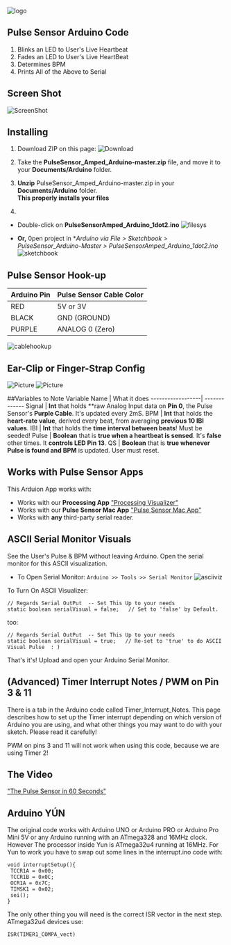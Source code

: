 ![logo](https://avatars0.githubusercontent.com/u/7002937?v=3&s=200)

## Pulse Sensor Arduino Code
1. Blinks an LED to User's Live Heartbeat   
2. Fades an LED to User's Live HeartBeat
3. Determines BPM
4. Prints All of the Above to Serial

## Screen Shot
![ScreenShot](https://github.com/WorldFamousElectronics/PulseSensor_Amped_Arduino/blob/master/pics/ScreenCapArduino.png) 


## Installing
1. Download ZIP on this page: 
![Download](https://github.com/WorldFamousElectronics/PulseSensor_Amped_Arduino/blob/master/pics/download.png)
2. Take the **PulseSensor_Amped_Arduino-master.zip** file, and move it to your **Documents/Arduino** folder.
3. **Unzip** PulseSensor_Amped_Arduino-master.zip in your **Documents/Arduino** folder.  
**This properly installs your files**

4.  
  * Double-click on **PulseSensorAmped_Arduino_1dot2.ino** ![filesys](https://github.com/WorldFamousElectronics/PulseSensor_Amped_Arduino/blob/master/pics/filesys.png)

  *  **Or,** 0pen project in **Arduino via *File > Sketchbook > PulseSensor_Arduino-Master > PulseSensorAmped_Arduino_1dot2.ino**
 ![sketchbook](https://github.com/WorldFamousElectronics/PulseSensor_Amped_Arduino/blob/master/pics/ArduinoSketch.png)


## Pulse Sensor Hook-up
Arduino Pin   | Pulse Sensor Cable Color
------------- | -------------
RED           | 5V or 3V   
BLACK         | GND (GROUND)
PURPLE        | ANALOG 0 (Zero)

![cablehookup](https://github.com/WorldFamousElectronics/PulseSensor_Amped_Arduino/blob/master/pics/cablehookup.png)


## Ear-Clip or Finger-Strap Config
![Picture](https://github.com/WorldFamousElectronics/PulseSensor_Amped_Processing_Visualizer/blob/master/EarClip.png)
![Picture](https://github.com/WorldFamousElectronics/PulseSensor_Amped_Processing_Visualizer/blob/master/FingerStrap.png)


##Variables to Note
Variable Name     | What it does
------------------| -------------
Signal            | **Int** that holds **raw Analog Input data on **Pin 0**, the Pulse Sensor's **Purple Cable**. It's updated every 2mS.
BPM               | **Int** that holds the **heart-rate value**, derived every beat, from averaging **previous 10 IBI values**. 
IBI               | **Int** that holds the **time interval between beats**! Must be seeded! 
Pulse             | **Boolean** that is **true when a heartbeat is sensed**. It's **false** other times.  It **controls LED Pin 13**.
QS                | **Boolean** that is **true whenever Pulse is found and BPM** is updated. User must reset. 


## Works with Pulse Sensor Apps
This Arduion App works with:
* Works with our **Processing App** <a href="https://github.com/WorldFamousElectronics/PulseSensor_Amped_Processing_Visualizer"> "Processing Visualizer"</a>
*  Works with our **Pulse Sensor Mac App** <a href="https://itunes.apple.com/us/app/pulse-sensor/id974284569?ls=1&mt=12"> "Pulse Sensor Mac App"</a>
* Works with **any** third-party serial reader.



## ASCII Serial Monitor Visuals 
See the User's Pulse & BPM without leaving Arduino.  Open the serial monitor for this ASCII visualization.
* To Open Serial Monitor: `Arduino >> Tools >> Serial Monitor`
![asciiviz](https://github.com/WorldFamousElectronics/PulseSensor_Amped_Arduino/blob/master/pics/asciiviz.png)

To Turn On ASCII Visualizer:

```
// Regards Serial OutPut  -- Set This Up to your needs
static boolean serialVisual = false;   // Set to 'false' by Default. 

```
too:
```
// Regards Serial OutPut  -- Set This Up to your needs
static boolean serialVisual = true;   // Re-set to 'true' to do ASCII Visual Pulse  : ) 

```
That's it's!   Upload and open your Arduino Serial Monitor. 



## (Advanced) Timer Interrupt Notes / PWM on Pin 3 & 11
There is a tab in the Arduino code called Timer_Interrupt_Notes. This page describes how to set up the Timer interrupt depending on which version of Arduino you are using, and what other things you may want to do with your sketch. Please read it carefully!

PWM on pins 3 and 11 will not work when using this code, because we are using Timer 2!


## The Video
<a href="https://vimeo.com/123008578"> "The Pulse Sensor in 60 Seconds"</a>

## Arduino YÚN
The original code works with Arduino UNO or Arduino PRO or Arduino Pro Mini 5V or any Arduino running with an ATmega328 and 16MHz clock. However The processor inside Yun is ATmega32u4 running at 16MHz. For Yun to work you have to swap out some lines in the interrupt.ino code with:

```
void interruptSetup(){
 TCCR1A = 0x00;
 TCCR1B = 0x0C; 
 OCR1A = 0x7C; 
 TIMSK1 = 0x02; 
 sei();
}
```


The only other thing you will need is the correct ISR vector in the next step. ATmega32u4 devices use:
```
ISR(TIMER1_COMPA_vect)
```
